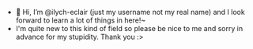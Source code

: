 - 👋 Hi, I’m @ilych-eclair (just my username not my real name) and I look forward to learn a lot of things in here!~
- I'm quite new to this kind of field so please be nice to me and sorry in advance for my stupidity. Thank you :>

<!---
ilych-eclair/ilych-eclair is a ✨ special ✨ repository because its `README.md` (this file) appears on your GitHub profile.
You can click the Preview link to take a look at your changes.
--->
